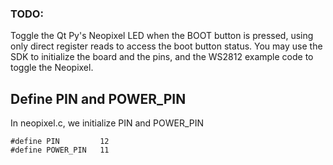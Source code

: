 ### TODO:

Toggle the Qt Py's Neopixel LED when the BOOT button is pressed, using only direct register reads to access the boot button status. You may use the SDK to initialize the board and the pins, and the WS2812 example code to toggle the Neopixel. 

## Define PIN and POWER_PIN

In neopixel.c, we initialize PIN and POWER_PIN 

```
#define PIN         12
#define POWER_PIN   11
```
